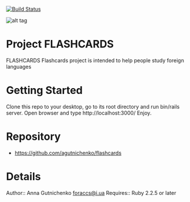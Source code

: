 [![Build Status](https://travis-ci.org/agutnichenko/flashcards.svg?branch=feature%2Ftravis)](https://travis-ci.org/agutnichenko/flashcards)

![alt tag](http://saveimg.ru/pictures/13-11-16/6f2cc9cbbde54aa216cc745eb3df6d42.png)

# Project FLASHCARDS

FLASHCARDS
Flashcards project is intended to help people study foreign languages

# Getting Started

Clone this repo to your desktop, go to its root directory and run bin/rails server. Open browser and type http://localhost:3000/
Enjoy.
# Repository

* https://github.com/agutnichenko/flashcards

# Details

Author::   Anna Gutnichenko <foraccs@i.ua>
Requires:: Ruby 2.2.5 or later
